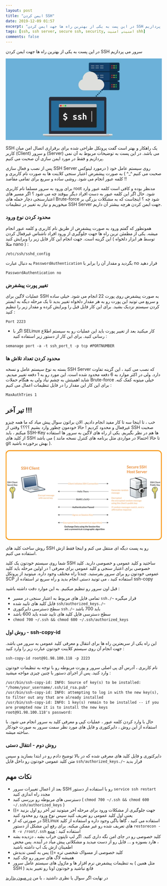 ```yaml
---
layout: post
title: "ایمن کردن SSH"
date: 2019-12-09 01:57
excerpt: "در این پست به یکی از بهترین راه ها جهت ایمن کردن SSH سرور می پردازیم"
tags: [ssh, ssh server, secure ssh, security, امنیت, امنیت shh]
comments: false
---
```


در این پست به یکی از بهترین راه ها جهت ایمن کردن SSH سرور می پردازیم

![tooltip](/assets/img/posts/57.webp)

SSH یک راهکار و بهتر است گفت پروتکل طراحی شده برای برقراری اتصال امن میان کاربر (Client) و سرور (Server) می باشد. در این پست به توضیحات مربوط به آن نمی پردازیم و فقط در مورد ایمن سازی آن صحبت می کنیم.

پس از نصب و فعال سازی SSH Server روی سیستم عامل خود ( درمورد لینوکس صحبت می کنیم ^_^ ) به صورت پیشفرض اعتبار سنجی کلاینت ها به صورت نام کاربری و کلمه عبور انجام می شود. روشی ساده و سریع برای تمامی مقاصد !!

برای ورود به سرور مسلما نام کاربری root مدنظر بوده و کافی است کلمه عبور وارد شود. حال اگر این کلمه عبور به دست افراد دیگر بیوفتد چه می شود ؟ اگر مسیر های اعتبارسنجی دچار حمله های Brute-force شود چه ؟ اینجاست که به مشکلات بزرگی بر میخوریم و نیاز به تغییر در تنظیمات SSH Server جهت ایمن کردن هرچه بیشتر آن داریم.

### محدود کردن نوع ورود

همونطور که گفتم ورود به صورت پیشفرض از طریق نام کاربری و کلمه عبور انجام میشه. یکی از مطمئن ترین راه ها جهت جلوگیری از ورود افراد ناشناس غیرفعال کردن این گزینه است. جهت انجام این کار فایل زیر را ویرایش کنید ( توسط هر ابزار دلخواه مثلا nano ) :

```
/etc/ssh/sshd_config
```

به دنبال عبارت ```PasswordAuthentication``` بگردید و مقدار آن را برابر با no قرار دهید

```
PasswordAuthentication no
```

### تغییر پورت پیشفرض

عملیات لاگین برای SSH به صورت پیشفرض روی پورت 22 انجام می شود. خیلی ساده و سریع می تونید این پورت رو به هر مقدار دلخواه تغییر بدید تا یک مرحله دیگه به ایمنتر کردن سیستم نزدیک بشید. برای این کار فایل قبل را ویرایش کرده و مقدار زیر را تنظیم کنید :

```
Port 2223
```

* اگر با SELinux کار میکنید بعد از تغییر پورت باید این عملیات رو به سیستم اطلاع رسانی کنید. برای این کار از دستور زیر استفاده کنید :

```
semanage port -a -t ssh_port_t -p tcp #PORTNUMBER
```

### محدود کردن تعداد تلاش ها

بسته به نوع سیستم عامل و نسخه SSH Server که نصب می کنید ، این گزینه تفاوت دارد. ولی در اکثر موارد به 6 دفعه محدود شده است. این مورد رو به 1 دفعه تغییر میدیم. شاید اهمیتش به چشم نیاد ولی به هنگام حملات Brute-force خیلی میتونه کمک کنه. برای این کار این مقدار را در فایل تنظیمات اعمال می کنیم :

```
MaxAuthTries 1
```

## تیر آخر !!!

خب ، تا اینجا سه تا کار مفید انجام دادیم. الان براتون سوال پیش میاد که ما همه چیزو غیرفعال و محدود کردیم ! حالا خودمون چطور وارد بشیم ؟؟؟؟
وقتی از SSH صحبت میکنم ، باید SSH-Key ها هم در نظر بگیریم. یکی از راه های لاگین به سرور ها استفاده از کلید های SSH می باشد ( تا حالا احتمالا در مواردی مثل برنامه های کنترل نسخه مانند git بهش برخورده باشید ).

![tooltip](/assets/img/posts/58.webp)

روش ساخت کلید های SSH رو به پست دیگه ای منتقل می کنم و اینجا فقط ازش استفاده می کنیم.

شما روی سیستم خودتون یک کلید SSH ساختید و کلید عمومی و خصوصی دارید. کلید خصوصی برای اعتبار سنجی و کلید عمومی برای معرفی ! در اولین مرحله باید کلید عمومی خودتون رو برای سرور بفرستید. چندتا راه مختلف وجود داره. میتونید از پروتکل SCP استفاده کنید ، می تونید دستی انجام بدید و راه سریع تر استفاده از ssh-copy

قبل اون سرور رو تنظیم میکنیم. به این موارد دقت داشته باشید :

* تمامی فایل های مربوط به اعتبار سنجی در مسیر ```ssh./~``` قرار میگیره
* فایل کلید های تایید شده ```ssh/authorized_keys./~```
* سطح دسترسی دایرکتوری ```ssh./~``` باید 700 باشد
* سطح دسترسی فایل کلید های تایید شده باید 600 باشد
* ```chmod 700 ~/.ssh && chmod 600 ~/.ssh/authorized_keys```

### روش اول - ssh-copy-id

این راه یکی از سریعترین راه ها برای انتقال و معرفی کلید عمومی به سرور می باشد. جهت انجام آن روی سیستم کلاینت خودتون عبارت زیر را وارد کنید :

```
ssh-copy-id root@91.98.100.118 -p 2223
```

نام کاربری ، آدرس آی پی اصلی سرور و پورت مربوطه رو با توجه به تنظیمات خودتون وارد کنید. پس از اجرای دستور با چنین چیزی مواجه میشید :

```
/usr/bin/ssh-copy-id: INFO: Source of key(s) to be installed: "/home/your_username/.ssh/id_rsa.pub"
/usr/bin/ssh-copy-id: INFO: attempting to log in with the new key(s), to filter out any that are already installed
/usr/bin/ssh-copy-id: INFO: 1 key(s) remain to be installed -- if you are prompted now it is to install the new keys
root@91.98.100.118's password:
```

حال با وارد کردن کلمه عبور ، عملیات کپی و معرفی کلید به سرور انجام می شود. با استفاده از این روش ، دایرکتوری و فایل های مورد نظر سمت سرور به صورت خودکار ساخته میشه.

### روش دوم - انتقال دستی

دایرکتوری و فایل کلید های معرفی شده که در بالا توضیح دادم رو در ابتدا بسازید و سپس متن کلید عمومی خودتون رو داخل فایل ```ssh/authorized_keys./~``` قرار بدید

## نکات مهم

* بعد از اعمال تغییرات سرور SSH رو با استفاده از دستور ```service ssh restart``` مجدد راه اندازی کنید
* دسترسی های مربوطه رو بررسی کنید ( ```chmod 700 ~/.ssh && chmod 600 ~/.ssh/authorized_keys``` )
* جهت جلوگیری از مشکلات ورود برای مرحله آخر میتونید تیر آخر رو اول بزنید =)) یعنی اول کلید عمومی رو تعریف کنید سپس نوع ورود رو محدود کنید
* در صورتی که از SELinux استفاده می کنید ، گاها باگی وجود داره و استفاده از کلید های تعریف شده رو غیر ممکن میکنه. برای رفع این مشکل از دستور ```restorecon -R -v /root/.ssh``` استفاده کنید : [منبع](https://unix.stackexchange.com/a/154436/154097)
* کلید خصوصی رو در جای امن نگه داری کنید. اگر لپ تاپتون خراب بشه ، دزدیده بشه ، هارد بسوزه و ... فایل رو از دست میدید و مشکلاتی پیش میاد در آینده. پس محض اطمینان ازش بک اپ داشته باشید
* کلید خصوصی از مسواک شخصی تره =)) پس به کسی ندیدش
* همیشه لاگ های سرور رو چک کنید
* به تنظیمات پیشفرض نرم افزار ها و ماژول های سیستم عامل سرور ( مثل همین SSH ) قانع نباشید و خودتون اونا رو تغییر بدید

در نهایت اگر سوال یا نظری داشتید ، با من [در میون بذارید](https://arash-hatami.ir/about) 

